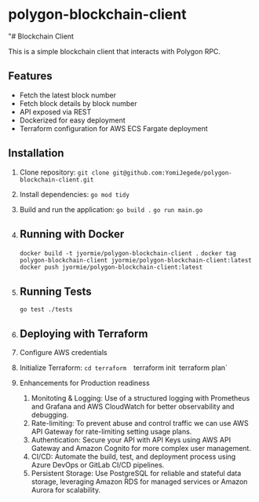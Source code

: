 # polygon-blockchain-client

"# Blockchain Client

This is a simple blockchain client that interacts with Polygon RPC.

## Features
- Fetch the latest block number
- Fetch block details by block number
- API exposed via REST
- Dockerized for easy deployment
- Terraform configuration for AWS ECS Fargate deployment

## Installation
1. Clone repository:
   `git clone git@github.com:YomiJegede/polygon-blockchain-client.git`

2. Install dependencies:
   `go mod tidy`
   
3. Build and run the application:
   `go build .`
   `go run main.go`
4. ## Running with Docker
   `docker build -t jyormie/polygon-blockchain-client .`
   `docker tag polygon-blockchain-client jyormie/polygon-blockchain-client:latest`
   `docker push jyormie/polygon-blockchain-client:latest`

5. ## Running Tests
   `go test ./tests`

6. ## Deploying with Terraform
  1. Configure AWS credentials
  2. Initialize Terraform:
     `cd terraform 
         `terraform init`
         `terraform plan`

7. Enhancements for Production readiness
   1. Monitoting & Logging: Use of a structured logging with Prometheus and Grafana and AWS CloudWatch for better observability and debugging.
   2. Rate-limiting: To prevent abuse and control traffic we can use AWS API Gateway for rate-limiting setting usage plans.
   3. Authentication: Secure your API with API Keys using AWS API Gateway and Amazon Cognito for more complex user management.
   4. CI/CD: Automate the build, test, and deployment process using Azure DevOps or GitLab CI/CD pipelines.
   5. Persistent Storage: Use PostgreSQL for reliable and stateful data storage, leveraging Amazon RDS for managed services or Amazon Aurora for scalability.
   
